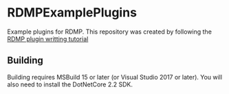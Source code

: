 # RDMPExamplePlugins
Example plugins for RDMP.  This repository was created by following the [RDMP plugin writting tutorial](https://github.com/HicServices/RDMP/blob/master/Documentation/CodeTutorials/PluginWriting.md)

## Building

Building requires MSBuild 15 or later (or Visual Studio 2017 or later).  You will also need to install the DotNetCore 2.2 SDK.
